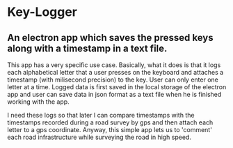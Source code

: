 # Key-Logger
## An electron app which saves the pressed keys along with a timestamp in a text file.

This app has a very specific use case. Basically, what it does is that it logs each alphabetical letter that a user presses on the keyboard and attaches a timestamp (with milisecond precision) to the key. User can only enter one letter at a time. Logged data is first saved in the local storage of the electron app and user can save data in json format as a text file when he is finished working with the app.

I need these logs so that later I can compare timestamps with the timestamps recorded during a road survey by gps and then attach each letter to a gps coordinate. Anyway, this simple app lets us to 'comment' each road infrastructure while surveying the road in high speed. 
